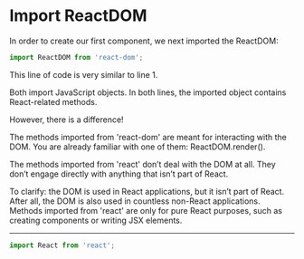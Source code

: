 # Import ReactDOM
In order to create our first component, we next imported the ReactDOM:

```js
import ReactDOM from 'react-dom';
```
This line of code is very similar to line 1.

Both import JavaScript objects. In both lines, the imported object contains React-related methods.

However, there is a difference!

The methods imported from 'react-dom' are meant for interacting with the DOM. You are already familiar with one of them: ReactDOM.render().

The methods imported from 'react' don’t deal with the DOM at all. They don’t engage directly with anything that isn’t part of React.

To clarify: the DOM is used in React applications, but it isn’t part of React. After all, the DOM is also used in countless non-React applications. Methods imported from 'react' are only for pure React purposes, such as creating components or writing JSX elements.

***

```js
import React from 'react';
```